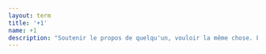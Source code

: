 ```yaml
---
layout: term
title: '+1'
name: +1
description: "Soutenir le propos de quelqu'un, vouloir la même chose. Le verbe \"plussoyer\" en est un dérivé."
---
```

